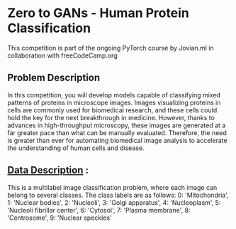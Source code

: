 # Zero to GANs - Human Protein Classification
This competition is part of the ongoing PyTorch course by Jovian.ml in collaboration with freeCodeCamp.org

## Problem Description
In this competition, you will develop models capable of classifying mixed patterns of proteins in microscope images. Images visualizing proteins in cells are commonly used for biomedical research, and these cells could hold the key for the next breakthrough in medicine. However, thanks to advances in high-throughput microscopy, these images are generated at a far greater pace than what can be manually evaluated. Therefore, the need is greater than ever for automating biomedical image analysis to accelerate the understanding of human cells and disease.

## [Data Description](https://www.kaggle.com/c/jovian-pytorch-z2g/overview/description) : 
This is a multilabel image classification problem, where each image can belong to several classes. The class labels are as follows:
0: 'Mitochondria',
1: 'Nuclear bodies',
2: 'Nucleoli',
3: 'Golgi apparatus',
4: 'Nucleoplasm',
5: 'Nucleoli fibrillar center',
6: 'Cytosol',
7: 'Plasma membrane',
8: 'Centrosome',
9: 'Nuclear speckles'
